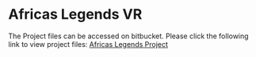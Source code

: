 # Africas Legends VR

The Project files can be accessed on bitbucket. 
Please click the following link to view project files:
[Africas Legends Project](https://bitbucket.org/caleb_mantey/africas-legends-vr/src/main/)
